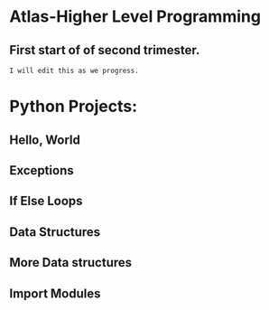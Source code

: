 
# Atlas-Higher Level Programming

## First start of of second trimester.
    I will edit this as we progress.

# Python Projects:
## Hello, World
## Exceptions
## If Else Loops
## Data Structures
## More Data structures
## Import Modules
